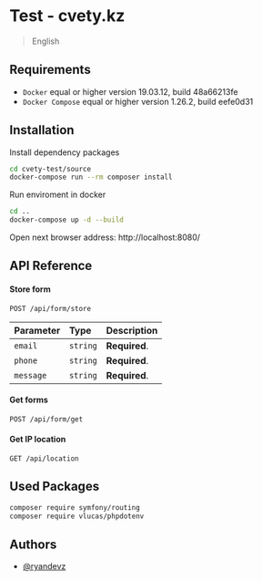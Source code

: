 # Test - cvety.kz

> English
## Requirements
- `Docker` equal or higher version 19.03.12, build 48a66213fe
- `Docker Compose` equal or higher version 1.26.2, build eefe0d31 

## Installation
Install dependency packages
```bash
cd cvety-test/source
docker-compose run --rm composer install
```

Run enviroment in docker
```bash
cd ..
docker-compose up -d --build
```
Open next browser address: http://localhost:8080/

## API Reference

#### Store form

```http
POST /api/form/store
```

| Parameter | Type     | Description                       |
| :-------- | :------- | :-------------------------------- |
| `email`   | `string` | **Required**.                     |
| `phone`   | `string` | **Required**.                     |
| `message` | `string` | **Required**.                     |

#### Get forms

```http
POST /api/form/get
```

#### Get IP location

```http
GET /api/location
```

## Used Packages
```bash
composer require symfony/routing
composer require vlucas/phpdotenv
```

## Authors
- [@ryandevz](https://github.com/ryandevz)